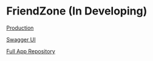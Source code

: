 # FriendZone (In Developing)

[Production](https://friendzone-w4ln.vercel.app)

[Swagger UI](https://friendzone-server-production.up.railway.app/api/v1/docs)

[Full App Repository](https://github.com/qmorozov/friendzone)
